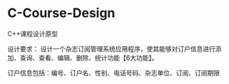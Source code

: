 # C-Course-Design
C++课程设计原型


设计要求：
设计一个杂志订阅管理系统应用程序，使其能够对订户信息进行添加、查询、查看、编辑、删除、统计功能【6大功能】。

订户信息包括：编号、订户名、性别、电话号码、杂志单位、订阅、订阅期限
